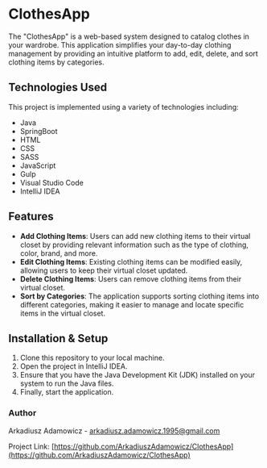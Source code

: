 # ClothesApp

The "ClothesApp" is a web-based system designed to catalog clothes in your wardrobe. This application simplifies your day-to-day clothing management by providing an intuitive platform to add, edit, delete, and sort clothing items by categories.

## Technologies Used

This project is implemented using a variety of technologies including:

- Java
- SpringBoot
- HTML
- CSS
- SASS
- JavaScript
- Gulp
- Visual Studio Code
- IntelliJ IDEA

## Features

- **Add Clothing Items**: Users can add new clothing items to their virtual closet by providing relevant information such as the type of clothing, color, brand, and more.
- **Edit Clothing Items**: Existing clothing items can be modified easily, allowing users to keep their virtual closet updated.
- **Delete Clothing Items**: Users can remove clothing items from their virtual closet.
- **Sort by Categories**: The application supports sorting clothing items into different categories, making it easier to manage and locate specific items in the virtual closet.

## Installation & Setup

1. Clone this repository to your local machine.
2. Open the project in IntelliJ IDEA.
3. Ensure that you have the Java Development Kit (JDK) installed on your system to run the Java files.
4. Finally, start the application.



### Author
Arkadiusz Adamowicz - arkadiusz.adamowicz.1995@gmail.com

Project Link: [https://github.com/ArkadiuszAdamowicz/ClothesApp](https://github.com/ArkadiuszAdamowicz/ClothesApp)